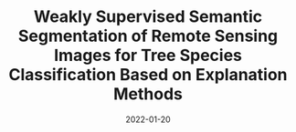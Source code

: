 ---
date: 2022-01-20

title:  Weakly Supervised Semantic Segmentation of Remote Sensing Images for Tree Species Classification Based on Explanation Methods

description: |
    This repository contains the code for our comparative study on explanation methods in the context of weakly supervised semantic segmentation. In this study, four different deep learning explanation methods have been compared in terms of their: 1) segmentation accuracy; 2) model size; and 3) segmentation speed. The code is written using PyTorch.

repositories:
    - name: RS-WSSS @RSiM-Git
      link: https://git.tu-berlin.de/rsim/rs_wsss

accompanying_paper:
    title:  Weakly Supervised Semantic Segmentation of Remote Sensing Images for Tree Species Classification Based on Explanation Methods
    link: https://arxiv.org/pdf/2201.07495.pdf

contact_people:
    - name: Steve Ahlswede
      link: /team/members/steve-ahlswede

---